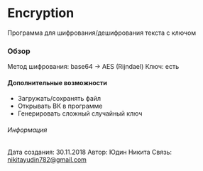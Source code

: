 # Encryption

Программа для шифрования/дешифрования текста с ключом

### Обзор
Метод шифрования: base64 -> AES (Rijndael)
Ключ: есть

#### Дополнительные возможности
* Загружать/сохранять файл
* Открывать ВК в программе
* Генерировать сложный случайный ключ

###### Информация

Дата создания: 30.11.2018
Автор: Юдин Никита
Связь: nikitayudin782@gmail.com
